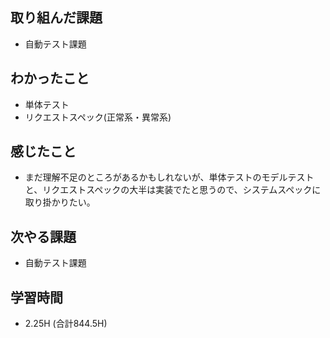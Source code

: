 ## 取り組んだ課題
- 自動テスト課題

## わかったこと
- 単体テスト
- リクエストスペック(正常系・異常系)
  
## 感じたこと
- まだ理解不足のところがあるかもしれないが、単体テストのモデルテストと、リクエストスペックの大半は実装でたと思うので、システムスペックに取り掛かりたい。
  
## 次やる課題  
- 自動テスト課題
  
## 学習時間  
- 2.25H (合計844.5H)
